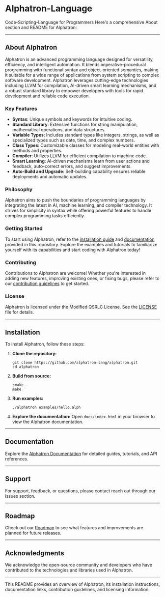 # Alphatron-Language
Code-Scripting-Language for Programmers
Here's a comprehensive About section and README for Alphatron:

---

## About Alphatron

Alphatron is an advanced programming language designed for versatility, efficiency, and intelligent automation. It blends imperative-procedural programming with functional syntax and object-oriented semantics, making it suitable for a wide range of applications from system scripting to complex software development. Alphatron leverages cutting-edge technologies including LLVM for compilation, AI-driven smart learning mechanisms, and a robust standard library to empower developers with tools for rapid development and reliable code execution.

### Key Features

- **Syntax**: Unique symbols and keywords for intuitive coding.
- **Standard Library**: Extensive functions for string manipulation, mathematical operations, and data structures.
- **Variable Types**: Includes standard types like integers, strings, as well as specialized types such as date, time, and complex numbers.
- **Class Types**: Customizable classes for modeling real-world entities with methods and properties.
- **Compiler**: Utilizes LLVM for efficient compilation to machine code.
- **Smart Learning**: AI-driven mechanisms learn from user actions and feedback, auto-correct errors, and suggest improvements.
- **Auto-Build and Upgrade**: Self-building capability ensures reliable deployments and automatic updates.

### Philosophy

Alphatron aims to push the boundaries of programming languages by integrating the latest in AI, machine learning, and compiler technology. It strives for simplicity in syntax while offering powerful features to handle complex programming tasks efficiently.

### Getting Started

To start using Alphatron, refer to the [installation guide](#installation) and [documentation](#documentation) provided in this repository. Explore the examples and tutorials to familiarize yourself with its capabilities and start coding with Alphatron today!

### Contributing

Contributions to Alphatron are welcome! Whether you're interested in adding new features, improving existing ones, or fixing bugs, please refer to our [contribution guidelines](CONTRIBUTING.md) to get started.

### License

Alphatron is licensed under the Modified QSRLC License. See the [LICENSE](LICENSE) file for details.

---

## Installation

To install Alphatron, follow these steps:

1. **Clone the repository:**
   ```
   git clone https://github.com/alphatron-lang/alphatron.git
   cd alphatron
   ```

2. **Build from source:**
   ```
   cmake .
   make
   ```

3. **Run examples:**
   ```
   ./alphatron examples/hello.alph
   ```

4. **Explore the documentation:**
   Open `docs/index.html` in your browser to view the Alphatron documentation.

---

## Documentation

Explore the [Alphatron Documentation](docs/index.html) for detailed guides, tutorials, and API references.

---

## Support

For support, feedback, or questions, please contact reach out through our issues section.

---

## Roadmap

Check out our [Roadmap](ROADMAP.md) to see what features and improvements are planned for future releases.

---

## Acknowledgments

We acknowledge the open-source community and developers who have contributed to the technologies and libraries used in Alphatron.

---

This README provides an overview of Alphatron, its installation instructions, documentation links, contribution guidelines, and licensing information. 
